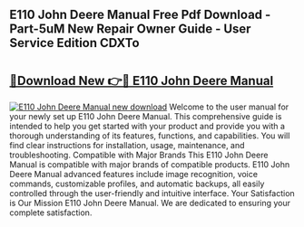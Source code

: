 ## E110 John Deere Manual Free Pdf Download - Part-5uM New Repair Owner Guide - User Service Edition CDXTo

# <h2><a href="http://bc93285.oget.top/?id=E110+John+Deere+Manual">🔗Download New 👉🔴 E110 John Deere Manual</a></h2>

[![E110 John Deere Manual new download](https://i.imgur.com/5g1atiW.png)](http://bc93285.oget.top/?id=E110+John+Deere+Manual)
Welcome to the user manual for your newly set up E110 John Deere Manual. This comprehensive guide is intended to help you get started with your product and provide you with a thorough understanding of its features, functions, and capabilities. You will find clear instructions for installation, usage, maintenance, and troubleshooting. Compatible with Major Brands This E110 John Deere Manual is compatible with major brands of compatible products. E110 John Deere Manual advanced features include image recognition, voice commands, customizable profiles, and automatic backups, all easily controlled through the user-friendly and intuitive interface. Your Satisfaction is Our Mission E110 John Deere Manual. We are dedicated to ensuring your complete satisfaction.
